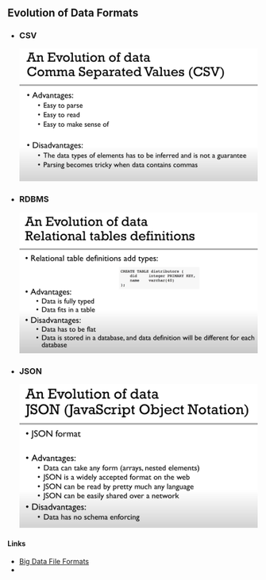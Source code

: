 <h2> Evolution of Data Formats </h2>

* <h3> CSV </h3>
  
    ![Alt Text](../../Images/csv.png)

* <h3> RDBMS </h3>
  
    ![Alt Text](../../Images/rdbms.png)

* <h3> JSON </h3>
  
   ![Alt Text](../../Images/json.png)


<h4> Links </h4>

* [Big Data File Formats](https://www.upsolver.com/blog/the-file-format-fundamentals-of-big-data)
* 











